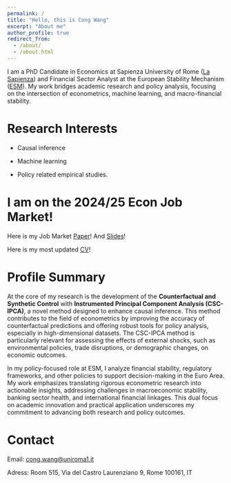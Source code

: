 ```yaml
---
permalink: /
title: "Hello, this is Cong Wang"
excerpt: "About me"
author_profile: true
redirect_from: 
  - /about/
  - /about.html
---
```


I am a PhD Candidate in Economics at Sapienza University of Rome ([La Sapienza](https://www.uniroma1.it/en/pagina-strutturale/home)) and Financial Sector Analyst at the European Stability Mechanism ([ESM](https://www.esm.europa.eu/)). My work bridges academic research and policy analysis, focusing on the intersection of econometrics, machine learning, and macro-financial stability.

Research Interests
======
+ Causal inference

+ Machine learning

+ Policy related empirical studies.

I am on the 2024/25 Econ Job Market!
======
Here is my Job Market [Paper](https://arxiv.org/abs/2408.09271)! And [Slides](./files/ipca_slides.pdf)!

Here is my most updated [CV](https://congwang141.github.io/files/congwang_cv.pdf)!

Profile Summary
======

At the core of my research is the development of the **Counterfactual and Synthetic Control** with **Instrumented Principal Component Analysis (CSC-IPCA)**, a novel method designed to enhance causal inference. This method contributes to the field of econometrics by improving the accuracy of counterfactual predictions and offering robust tools for policy analysis, especially in high-dimensional datasets. The CSC-IPCA method is particularly relevant for assessing the effects of external shocks, such as environmental policies, trade disruptions, or demographic changes, on economic outcomes.

In my policy-focused role at ESM, I analyze financial stability, regulatory frameworks, and other policies to support decision-making in the Euro Area. My work emphasizes translating rigorous econometric research into actionable insights, addressing challenges in macroeconomic stability, banking sector health, and international financial linkages. This dual focus on academic innovation and practical application underscores my commitment to advancing both research and policy outcomes.

Contact
======
Email: cong.wang@uniroma1.it


Adress: Room 515, Via del Castro Laurenziano 9, Rome 100161, IT